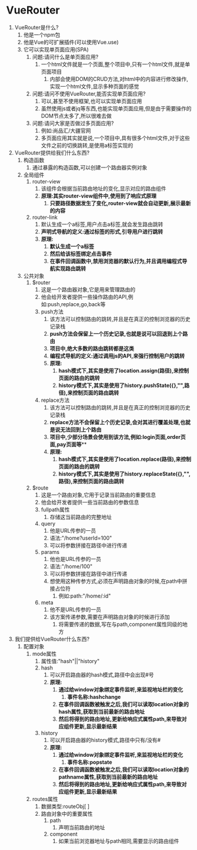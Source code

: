 # VueRouter

1. VueRouter是什么?
   1. 他是一个npm包
   2. 他是Vue的可扩展插件(可以使用Vue.use)
   3. 它可以实现单页面应用(SPA)
      1. 问题:请问什么是单页面应用?
         1. 一个html文件就是一个页面,整个项目中,只有一个html文件,就是单页面项目
            1. 内部会使用DOM的CRUD方法,对html中的内容进行修改操作,实现一个html文件,显示多种页面的感觉
      2. 问题:请问不使用VueRouter,能否实现单页面应用?
         1. 可以,甚至不使用框架,也可以实现单页面应用
         2. 虽然使用js或者jq等东西,也能实现单页面应用,但是由于需要操作的DOM节点太多了,所以很难去做
      3. 问题:请问大家是否做过多页面应用?
         1. 例如:尚品汇/大疆官网
         2. 多页面应用其实就是说,一个项目中,具有很多个html文件,对于这些文件之前的切换跳转,是使用a标签实现的
2. VueRouter提供给我们什么东西? 
   1. 构造函数
      1. 通过暴露的构造函数,可以创建一个路由器实例对象
   2. 全局组件
      1. router-view
         1. 该组件会根据当前路由地址的变化,显示对应的路由组件
         2. **原理:其实router-view组件中,使用到了响应式原理**
            1. **只要路径数据发生了变化,router-view就会自动更新,展示最新的内容**
      2. router-link
         1. 默认生成一个a标签,用户点击a标签,就会发生路由跳转
         2. **声明式导航的定义:通过标签的形式,引导用户进行跳转**
         3. **原理:**
            1. **默认生成一个a标签**
            2. **然后给该标签绑定点击事件**
            3. **在事件回调函数中,禁用浏览器的默认行为,并且调用编程式导航实现路由跳转**
   3. 公共对象
      1. $router
         1. 这是一个路由器对象,它是用来管理路由的
         2. 他会给开发者提供一些操作路由的API,例如:push,replace,go,back等
         3. push方法
            1. 该方法可以控制路由的跳转,并且是在真正的控制浏览器的历史记录栈
            2. **push方法会保留上一个历史记录,也就是说可以回退到上个路由**
            3. **项目中,绝大多数的路由跳转都是这类**
            4. **编程式导航的定义:通过调用js的API,来强行控制用户的跳转**
            5. **原理:**
               1. **hash模式下,其实是使用了location.assign(路径),来控制页面的路由的跳转**
               2. **history模式下,其实是使用了history.pushState({},"",路径),来控制页面的路由跳转**
         4. replace方法
            1. 该方法可以控制路由的跳转,并且是在真正的控制浏览器的历史记录栈
            2. **replace方法不会保留上个历史记录,会对其进行覆盖处理,也就是说无法回到上个路由**
            3. **项目中,少部分场景会使用到该方法,例如:login页面,order页面,pay页面等****
            4. **原理:**
               1. **hash模式下,其实是使用了location.replace(路径),来控制页面的路由的跳转**
               2. **history模式下,其实是使用了history.replaceState({},"",路径),来控制页面的路由跳转**
      2. $route
         1. 这是一个路由对象,它用于记录当前路由的重要信息
         2. 他会给开发者提供一些当前路由的参数信息
         3. fullpath属性
            1. 存储这当前路由的完整地址
         4. query
            1. 他是URL传参的一员
            2. 语法:"/home?userId=100"
            3. 可以将参数拼接在路径中进行传递
         5. params
            1. 他也是URL传参的一员
            2. 语法:"/home/100"
            3. 可以将参数拼接在路径中进行传递
            4. 想使用这种传参方式,必须在声明路由对象的时候,在path中拼接占位符
               1. 例如:path:"/home/:id"
         6. meta
            1. 他不是URL传参的一员
            2. 该方案传递参数,需要在声明路由对象的时候进行添加
               1. 将需要传递的数据,写在与path,component属性同级的地方
3. 我们提供给VueRouter什么东西?
   1. 配置对象
      1. mode属性
         1. 属性值:"hash"||"history"
         2. hash
            1. 可以开启路由器的hash模式,路径中会出现#号
            2. **原理:**
               1. **通过给window对象绑定事件监听,来监视地址栏的变化**
                  1. **事件名称:hashchange**
               2. **在事件回调函数被触发之后,我们可以读取location对象的hash属性,获取到当前最新的路由地址**
               3. **然后将得到的路由地址,更新给响应式属性path,来导致对应组件更新,显示最新结果** 
         3. history
            1. 可以开启路由器的history模式,路径中只有/没有#
            2. **原理:**
               1. **通过给window对象绑定事件监听,来监视地址栏的变化**
                  1. **事件名称:popstate**
               2. **在事件回调函数被触发之后,我们可以读取location对象的pathname属性,获取到当前最新的路由地址**
               3. **然后将得到的路由地址,更新给响应式属性path,来导致对应组件更新,显示最新结果** 
      2. routes属性
         1. 数据类型:routeObj[ ]
         2. 路由对象中的重要属性
            1. path
               1. 声明当前路由的地址
            2. component
               1. 如果当前浏览器地址与path相同,需要显示的路由组件